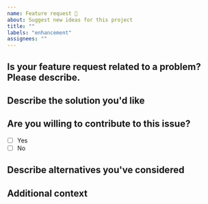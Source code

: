 ```yaml
---
name: Feature request 🚀
about: Suggest new ideas for this project
title: ""
labels: "enhancement"
assignees: ""
---
```


## Is your feature request related to a problem? Please describe.

<!-- A clear and concise description of what the problem is. Ex. I'm always frustrated when [...] -->

## Describe the solution you'd like

<!-- A clear and concise description of what you want to happen. -->

## Are you willing to contribute to this issue?

- [ ] Yes
- [ ] No

## Describe alternatives you've considered

<!-- A clear and concise description of any alternative solutions or features you've considered. -->

## Additional context

<!-- Add any other context or screenshots about the feature request here. -->
